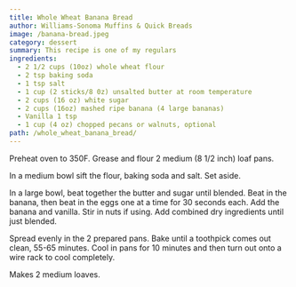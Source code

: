 ```yaml
---
title: Whole Wheat Banana Bread
author: Williams-Sonoma Muffins & Quick Breads
image: /banana-bread.jpeg
category: dessert
summary: This recipe is one of my regulars
ingredients:
  - 2 1/2 cups (10oz) whole wheat flour
  - 2 tsp baking soda
  - 1 tsp salt
  - 1 cup (2 sticks/8 0z) unsalted butter at room temperature
  - 2 cups (16 oz) white sugar
  - 2 cups (16oz) mashed ripe banana (4 large bananas)
  - Vanilla 1 tsp
  - 1 cup (4 oz) chopped pecans or walnuts, optional
path: /whole_wheat_banana_bread/
---
```

Preheat oven to 350F.  Grease and flour 2 medium (8 1/2 inch) loaf pans.

In a medium bowl sift the flour, baking soda and salt.  Set aside.

In a large bowl, beat together the butter and sugar until blended.  Beat in the banana, then beat in the eggs one at a time for 30 seconds each.  Add the banana and vanilla.  Stir in nuts if using.  Add combined dry ingredients until just blended.

Spread evenly in the 2 prepared pans.  Bake until a toothpick comes out clean, 55-65 minutes.  Cool in pans for 10 minutes and then turn out onto a wire rack to cool completely.

Makes 2 medium loaves.
